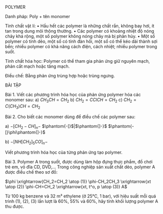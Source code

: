 POLYMER

Danh pháp: Poly + tên monomer

Tính chất vật lí:
• Hầu hết các polymer là những chất rắn, không bay hơi, ít tan trong dung môi thông thường.
• Các polymer có khoảng nhiệt độ nóng chảy khá rộng, một số polymer không nóng chảy mà bị phân hủy.
• Một số polymer có tính dẻo, một số có tính đàn hồi, một số có thể kéo dài thành sợi bền; nhiều polymer có khả năng cách điện, cách nhiệt; nhiều polymer trong suốt.

Tính chất hóa học: Polymer có thể tham gia phản ứng giữ nguyên mạch, phản cắt mạch hoặc tăng mạch.

Điều chế: Bằng phản ứng trùng hợp hoặc trùng ngưng.

BÀI TẬP

Bài 1. Viết các phương trình hóa học của phản ứng polymer hóa các monomer sau:
a) $CH_3CH=CH_2$
b) $CH_2=CClCH=CH_2$
c) $CH_2=C(CH_3)CH=CH_2$

Bài 2. Cho biết các monomer dùng để điều chế các polymer sau:

a) $-[CH_2-CH]_n-$
   $\phantom{-[}$|$\phantom{]-}$
   $\phantom{-[}\phi\phantom{]-}$

b) $-[NH[CH_2]_5CO]_n-$

Viết phương trình hóa học của từng phản ứng tạo polymer.

Bài 3. Polymer A trong suốt, được dùng làm hộp đựng thực phẩm, đồ chơi trẻ em, vỏ đĩa CD, DVD,... Trong công nghiệp sản xuất chất dẻo, polymer A được điều chế theo sơ đồ:

$\phi \xrightarrow{CH_2=CH_2 \atop (1)} \phi-CH_2CH_3 \xrightarrow{xt \atop (2)} \phi-CH=CH_2 \xrightarrow{xt, t^o, p \atop (3)} A$

Từ 100 kg benzene và 32 m³ ethylene (ở 25°C, 1 bar), với hiệu suất mỗi quá trình (1), (2), (3) lần lượt là 60%, 55% và 60%, hãy tính khối lượng polymer A thu được.